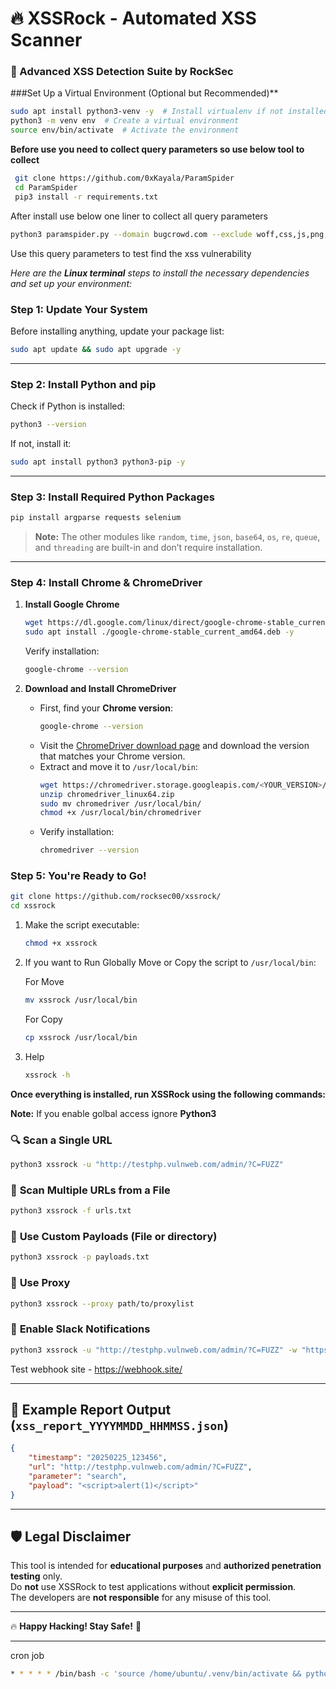# 🔥 XSSRock - Automated XSS Scanner  
### 🚀 Advanced XSS Detection Suite by RockSec  

###Set Up a Virtual Environment (Optional but Recommended)**
```sh
sudo apt install python3-venv -y  # Install virtualenv if not installed
python3 -m venv env  # Create a virtual environment
source env/bin/activate  # Activate the environment
```

**Before use you need to collect query parameters so use below tool to collect**

```sh
 git clone https://github.com/0xKayala/ParamSpider
 cd ParamSpider
 pip3 install -r requirements.txt
```
After install use below one liner to collect all query parameters

```sh
python3 paramspider.py --domain bugcrowd.com --exclude woff,css,js,png,svg,php,jpg --output params.txt && cat params.txt | httpx-toolkit > paramlive.txt
```
Use this query parameters to test find the xss vulnerability

*Here are the **Linux terminal** steps to install the necessary dependencies and set up your environment:*

### **Step 1: Update Your System**
Before installing anything, update your package list:
```sh
sudo apt update && sudo apt upgrade -y
```

---

### **Step 2: Install Python and pip**
Check if Python is installed:
```sh
python3 --version
```
If not, install it:
```sh
sudo apt install python3 python3-pip -y
```

---

### **Step 3: Install Required Python Packages**
```sh
pip install argparse requests selenium
```
> **Note:** The other modules like `random`, `time`, `json`, `base64`, `os`, `re`, `queue`, and `threading` are built-in and don’t require installation.

---

### **Step 4: Install Chrome & ChromeDriver**
1. **Install Google Chrome**
   ```sh
   wget https://dl.google.com/linux/direct/google-chrome-stable_current_amd64.deb
   sudo apt install ./google-chrome-stable_current_amd64.deb -y
   ```
   Verify installation:
   ```sh
   google-chrome --version
   ```

2. **Download and Install ChromeDriver**
   - First, find your **Chrome version**:
     ```sh
     google-chrome --version
     ```
   - Visit the [ChromeDriver download page](https://chromedriver.chromium.org/downloads) and download the version that matches your Chrome version.
   - Extract and move it to `/usr/local/bin`:
     ```sh
     wget https://chromedriver.storage.googleapis.com/<YOUR_VERSION>/chromedriver_linux64.zip
     unzip chromedriver_linux64.zip
     sudo mv chromedriver /usr/local/bin/
     chmod +x /usr/local/bin/chromedriver
     ```
   - Verify installation:
     ```sh
     chromedriver --version
     ```
### **Step 5: You're Ready to Go!**

   ```bash
 git clone https://github.com/rocksec00/xssrock/
 cd xssrock
   ```


1. Make the script executable:
   ```bash
   chmod +x xssrock
   ```
   
2. If you want to Run Globally Move or Copy the script to `/usr/local/bin`:
   
   For Move
   
   ```bash
   mv xssrock /usr/local/bin
   ```
   For Copy
   
      ```bash
   cp xssrock /usr/local/bin
   ```
   
3. Help
   ```bash
   xssrock -h

**Once everything is installed, run XSSRock using the following commands:**

**Note:** If you enable golbal access ignore **Python3**

### 🔍 **Scan a Single URL**
```bash
python3 xssrock -u "http://testphp.vulnweb.com/admin/?C=FUZZ"
```

### 📜 **Scan Multiple URLs from a File**
```bash
python3 xssrock -f urls.txt
```

### 🎯 **Use Custom Payloads** **(File or directory)**
```bash
python3 xssrock -p payloads.txt
```

### 🎯 **Use Proxy** 

```bash
python3 xssrock --proxy path/to/proxylist
```

### 🔄 **Enable Slack Notifications**
```bash
python3 xssrock -u "http://testphp.vulnweb.com/admin/?C=FUZZ" -w "https://hooks.slack.com/services/YOUR/WEBHOOK/URL"
```
Test webhook site - https://webhook.site/

---

## 📄 **Example Report Output (`xss_report_YYYYMMDD_HHMMSS.json`)**
```json
{
    "timestamp": "20250225_123456",
    "url": "http://testphp.vulnweb.com/admin/?C=FUZZ",
    "parameter": "search",
    "payload": "<script>alert(1)</script>"
}
```

---

## 🛡 **Legal Disclaimer**
This tool is intended for **educational purposes** and **authorized penetration testing** only.  
Do **not** use XSSRock to test applications without **explicit permission**.  
The developers are **not responsible** for any misuse of this tool.  

---

🔥 **Happy Hacking! Stay Safe!** 🚀  

---







cron job 

```bash
* * * * * /bin/bash -c 'source /home/ubuntu/.venv/bin/activate && python3 path/to/xss.py -u http://testphp.vulnweb.com/search.php?test=12 -p /path/to/payload/file or-directory/  -w webhookurl  -t 20 >> path/to/saved/xss_$(date +\%Y-\%m-\%d_\%H-\%M-\%S).log 2>&1'
```


